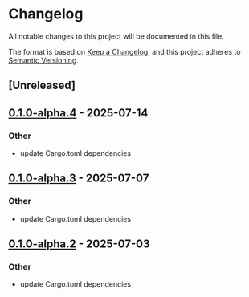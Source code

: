 # Changelog

All notable changes to this project will be documented in this file.

The format is based on [Keep a Changelog](https://keepachangelog.com/en/1.0.0/),
and this project adheres to [Semantic Versioning](https://semver.org/spec/v2.0.0.html).

## [Unreleased]

## [0.1.0-alpha.4](https://github.com/tangle-network/blueprint/compare/blueprint-qos-v0.1.0-alpha.3...blueprint-qos-v0.1.0-alpha.4) - 2025-07-14

### Other

- update Cargo.toml dependencies

## [0.1.0-alpha.3](https://github.com/tangle-network/blueprint/compare/blueprint-qos-v0.1.0-alpha.2...blueprint-qos-v0.1.0-alpha.3) - 2025-07-07

### Other

- update Cargo.toml dependencies

## [0.1.0-alpha.2](https://github.com/tangle-network/blueprint/compare/blueprint-qos-v0.1.0-alpha.1...blueprint-qos-v0.1.0-alpha.2) - 2025-07-03

### Other

- update Cargo.toml dependencies
